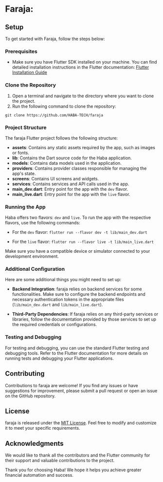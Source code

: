 # Faraja:  
 
 
## Setup

To get started with Faraja, follow the steps below:

### Prerequisites

- Make sure you have Flutter SDK installed on your machine. You can find detailed installation instructions in the Flutter documentation: [Flutter Installation Guide](https://flutter.dev/docs/get-started/install)

### Clone the Repository

1. Open a terminal and navigate to the directory where you want to clone the project.
2. Run the following command to clone the repository:

`git clone https://github.com/HABA-TECH/faraja`


### Project Structure

The faraja Flutter project follows the following structure:

- **assets**: Contains any static assets required by the app, such as images or fonts.
- **lib**: Contains the Dart source code for the Haba application.
- **models**: Contains data models used in the application.
- **providers**: Contains provider classes responsible for managing the app's state.
- **screens**: Contains UI screens and widgets.
- **services**: Contains services and API calls used in the app.
- **main_dev.dart**: Entry point for the app with the `dev` flavor.
- **main_live.dart**: Entry point for the app with the `live` flavor.

### Running the App

Haba offers two flavors: `dev` and `live`. To run the app with the respective flavors, use the following commands:

- For the `dev` flavor:
`flutter run --flavor dev -t lib/main_dev.dart`


- For the `live` flavor:
`flutter run --flavor live -t lib/main_live.dart`


Make sure you have a compatible device or simulator connected to your development environment.

### Additional Configuration

Here are some additional things you might need to set up:

- **Backend Integration**: faraja relies on backend services for some functionalities. Make sure to configure the backend endpoints and necessary authentication tokens in the appropriate files (`lib/main_dev.dart` and `lib/main_live.dart`).

- **Third-Party Dependencies**: If faraja relies on any third-party services or libraries, follow the documentation provided by those services to set up the required credentials or configurations.

### Testing and Debugging

For testing and debugging, you can use the standard Flutter testing and debugging tools. Refer to the Flutter documentation for more details on running tests and debugging your Flutter applications.

## Contributing

Contributions to faraja are welcome! If you find any issues or have suggestions for improvement, please submit a pull request or open an issue on the GitHub repository.

## License

faraja is released under the [MIT License](LICENSE). Feel free to modify and customize it to meet your specific requirements.

## Acknowledgments

We would like to thank all the contributors and the Flutter community for their support and valuable contributions to the project.

Thank you for choosing Haba! We hope it helps you achieve greater financial automation and success.
